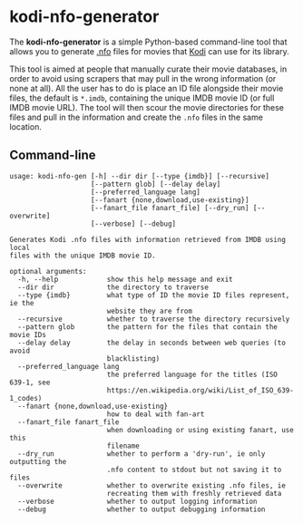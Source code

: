 # kodi-nfo-generator
The **kodi-nfo-generator** is a simple Python-based command-line
tool that allows you to generate [.nfo](https://kodi.wiki/view/NFO_files/Movies) 
files for movies that [Kodi](https://kodi.tv/) can use for its library.

This tool is aimed at people that manually curate their movie databases, in order
to avoid using scrapers that may pull in the wrong information (or none at all).
All the user has to do is place an ID file alongside their movie files,
the default is `*.imdb`, containing the unique IMDB movie ID (or full IMDB movie URL).
The tool will then scour the movie directories for these files and pull in the
information and create the `.nfo` files in the same location.

## Command-line

```
usage: kodi-nfo-gen [-h] --dir dir [--type {imdb}] [--recursive]
                    [--pattern glob] [--delay delay]
                    [--preferred_language lang]
                    [--fanart {none,download,use-existing}]
                    [--fanart_file fanart_file] [--dry_run] [--overwrite]
                    [--verbose] [--debug]

Generates Kodi .nfo files with information retrieved from IMDB using local
files with the unique IMDB movie ID.

optional arguments:
  -h, --help            show this help message and exit
  --dir dir             the directory to traverse
  --type {imdb}         what type of ID the movie ID files represent, ie the
                        website they are from
  --recursive           whether to traverse the directory recursively
  --pattern glob        the pattern for the files that contain the movie IDs
  --delay delay         the delay in seconds between web queries (to avoid
                        blacklisting)
  --preferred_language lang
                        the preferred language for the titles (ISO 639-1, see
                        https://en.wikipedia.org/wiki/List_of_ISO_639-1_codes)
  --fanart {none,download,use-existing}
                        how to deal with fan-art
  --fanart_file fanart_file
                        when downloading or using existing fanart, use this
                        filename
  --dry_run             whether to perform a 'dry-run', ie only outputting the
                        .nfo content to stdout but not saving it to files
  --overwrite           whether to overwrite existing .nfo files, ie
                        recreating them with freshly retrieved data
  --verbose             whether to output logging information
  --debug               whether to output debugging information
```
